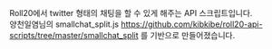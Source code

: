 Roll20에서 twitter 형태의 채팅을 할 수 있게 해주는 API 스크립트입니다.<br>
양천일염님의 smallchat_split.js https://github.com/kibkibe/roll20-api-scripts/tree/master/smallchat_split 를 기반으로 만들어졌습니다.<br>

